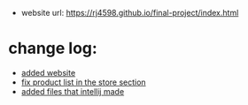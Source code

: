 * website url: https://rj4598.github.io/final-project/index.html

# change log:
* [added website](https://github.com/RJ4598/final-project/commit/48132e4f82a3936732b76dde7b257c74d11f638a)
* [fix product list in the store section](https://github.com/RJ4598/final-project/commit/121ecafd15588413541b252eaede5c5d1e18e515)
* [added files that intellij made](https://github.com/RJ4598/final-project/commit/eb8378b24fde34116c6efe25e38ec3f6cb2a24b4)
